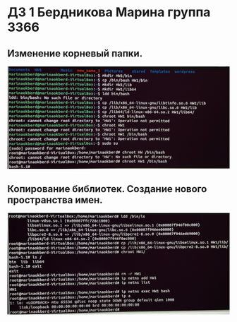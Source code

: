 # ДЗ 1 Бердникова Марина группа 3366
## Изменение корневый папки.
![](1.jpeg)

## Копирование библиотек. Создание нового пространства имен. 
![](2.jpeg)